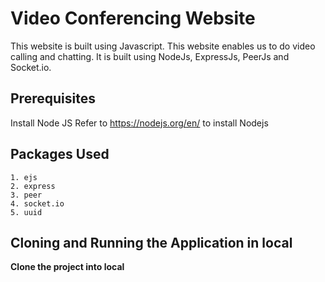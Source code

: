 # Video Conferencing Website

This website is built using Javascript. This website enables us to do video calling and chatting. It is built using NodeJs, ExpressJs, PeerJs and Socket.io.

## Prerequisites
Install Node JS
Refer to https://nodejs.org/en/ to install Nodejs

## Packages Used
```
1. ejs
2. express
3. peer
4. socket.io
5. uuid
```

## Cloning and Running the Application in local
**Clone the project into local**
